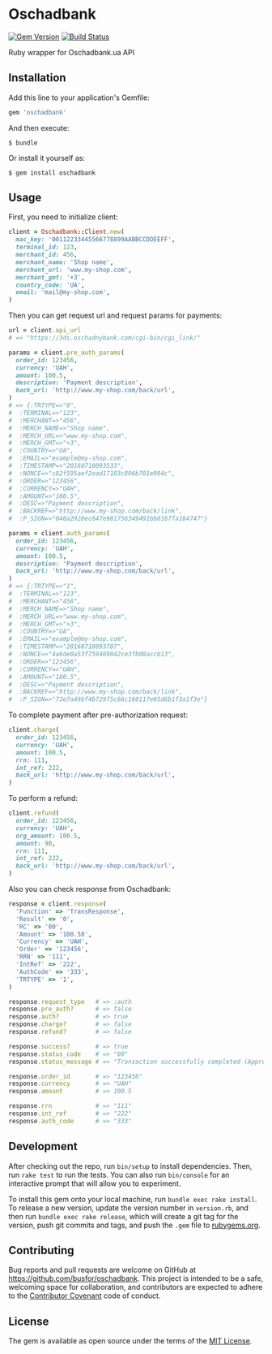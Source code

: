 # Oschadbank

[![Gem Version](https://badge.fury.io/rb/oschadbank.svg)](https://badge.fury.io/rb/oschadbank)
[![Build Status](https://travis-ci.org/busfor/oschadbank.svg?branch=master)](https://travis-ci.org/busfor/oschadbank)

Ruby wrapper for Oschadbank.ua API

## Installation

Add this line to your application's Gemfile:

```ruby
gem 'oschadbank'
```

And then execute:

    $ bundle

Or install it yourself as:

    $ gem install oschadbank

## Usage

First, you need to initialize client:

```ruby
client = Oschadbank::Client.new(
  mac_key: '00112233445566778899AABBCCDDEEFF',
  terminal_id: 123,
  merchant_id: 456,
  merchant_name: 'Shop name',
  merchant_url: 'www.my-shop.com',
  merchant_gmt: '+3',
  country_code: 'UA',
  email: 'mail@my-shop.com',
)
```

Then you can get request url and request params for payments:

```ruby
url = client.api_url
# => "https://3ds.oschadnybank.com/cgi-bin/cgi_link/"

params = client.pre_auth_params(
  order_id: 123456,
  currency: 'UAH',
  amount: 100.5,
  description: 'Payment description',
  back_url: 'http://www.my-shop.com/back/url',
)
# => {:TRTYPE=>"0",
#  :TERMINAL=>"123",
#  :MERCHANT=>"456",
#  :MERCH_NAME=>"Shop name",
#  :MERCH_URL=>"www.my-shop.com",
#  :MERCH_GMT=>"+3",
#  :COUNTRY=>"UA",
#  :EMAIL=>"example@my-shop.com",
#  :TIMESTAMP=>"20160718093533",
#  :NONCE=>"c82f595aef2ead17103c806b701e994c",
#  :ORDER=>"123456",
#  :CURRENCY=>"UAH",
#  :AMOUNT=>"100.5",
#  :DESC=>"Payment description",
#  :BACKREF=>"http://www.my-shop.com/back/link",
#  :P_SIGN=>"040a2920ec647e901756349491bb0167fa184747"}

params = client.auth_params(
  order_id: 123456,
  currency: 'UAH',
  amount: 100.5,
  description: 'Payment description',
  back_url: 'http://www.my-shop.com/back/url',
)
# => {:TRTYPE=>"1",
#  :TERMINAL=>"123",
#  :MERCHANT=>"456",
#  :MERCH_NAME=>"Shop name",
#  :MERCH_URL=>"www.my-shop.com",
#  :MERCH_GMT=>"+3",
#  :COUNTRY=>"UA",
#  :EMAIL=>"example@my-shop.com",
#  :TIMESTAMP=>"20160718093707",
#  :NONCE=>"4a6de0a53f759469042ce3fb08accb13",
#  :ORDER=>"123456",
#  :CURRENCY=>"UAH",
#  :AMOUNT=>"100.5",
#  :DESC=>"Payment description",
#  :BACKREF=>"http://www.my-shop.com/back/link",
#  :P_SIGN=>"73e7a49bf4b729f5c66c160117e05d6b1f3a1f3e"}
```

To complete payment after pre-authorization request:

```ruby
client.charge(
  order_id: 123456,
  currency: 'UAH',
  amount: 100.5,
  rrn: 111,
  int_ref: 222,
  back_url: 'http://www.my-shop.com/back/url',
)
```

To perform a refund:

```ruby
client.refund(
  order_id: 123456,
  currency: 'UAH',
  org_amount: 100.5,
  amount: 90,
  rrn: 111,
  int_ref: 222,
  back_url: 'http://www.my-shop.com/back/url',
)
```

Also you can check response from Oschadbank:

```ruby
response = client.response(
  'Function' => 'TransResponse',
  'Result' => '0',
  'RC' => '00',
  'Amount' => '100.50',
  'Currency' => 'UAH',
  'Order' => '123456',
  'RRN' => '111',
  'IntRef' => '222',
  'AuthCode' => '333',
  'TRTYPE' => '1',
)

response.request_type   # => :auth
response.pre_auth?      # => false
response.auth?          # => true
response.charge?        # => false
response.refund?        # => false

response.success?       # => true
response.status_code    # => "00"
response.status_message # => "Transaction successfully completed (Approved)"

response.order_id       # => "123456"
response.currency       # => "UAH"
response.amount         # => 100.5

response.rrn            # => "111"
response.int_ref        # => "222"
response.auth_code      # => "333"
```

## Development

After checking out the repo, run `bin/setup` to install dependencies. Then, run `rake test` to run the tests. You can also run `bin/console` for an interactive prompt that will allow you to experiment.

To install this gem onto your local machine, run `bundle exec rake install`. To release a new version, update the version number in `version.rb`, and then run `bundle exec rake release`, which will create a git tag for the version, push git commits and tags, and push the `.gem` file to [rubygems.org](https://rubygems.org).

## Contributing

Bug reports and pull requests are welcome on GitHub at https://github.com/busfor/oschadbank. This project is intended to be a safe, welcoming space for collaboration, and contributors are expected to adhere to the [Contributor Covenant](contributor-covenant.org) code of conduct.


## License

The gem is available as open source under the terms of the [MIT License](http://opensource.org/licenses/MIT).
